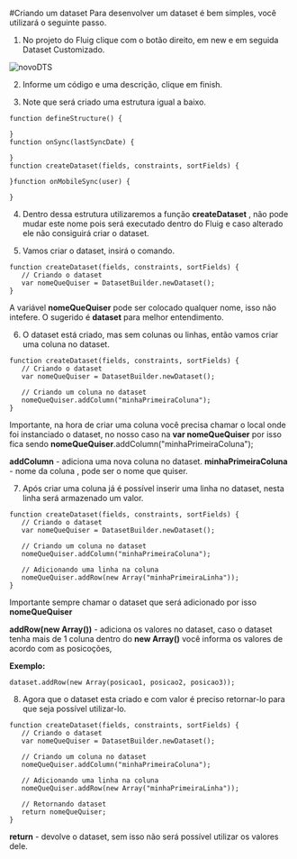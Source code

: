 #Criando um dataset
Para desenvolver um dataset é bem simples, você utilizará o seguinte passo.

1. No projeto do Fluig clique com o botão direito, em new e em seguida Dataset Customizado.

 ![novoDTS](https://github.com/robertoShimokawa/Fluig/blob/master/Dataset/Criando%20dataset/images/01.JPG)

2. Informe um código e uma descrição, clique em finish.

3. Note que será criado uma estrutura igual a baixo.

 ```
 function defineStructure() {
 
 }
 function onSync(lastSyncDate) {
 
 }
 function createDataset(fields, constraints, sortFields) {
 
 }function onMobileSync(user) {
 
 }
 ```

4. Dentro dessa estrutura utilizaremos a função **createDataset** , não pode mudar este nome pois será executado dentro do Fluig e caso alterado ele não consiguirá criar o dataset.

5. Vamos criar o dataset, insirá o comando.
 
 ```
 function createDataset(fields, constraints, sortFields) {
    // Criando o dataset
    var nomeQueQuiser = DatasetBuilder.newDataset();
 }
 ```
 
 A variável **nomeQueQuiser** pode ser colocado qualquer nome, isso não intefere. O sugerido é **dataset** para melhor entendimento.

6. O dataset está criado, mas sem colunas ou linhas, então vamos criar uma coluna no dataset.
 
 ```
 function createDataset(fields, constraints, sortFields) {
    // Criando o dataset
    var nomeQueQuiser = DatasetBuilder.newDataset();
    
    // Criando um coluna no dataset
    nomeQueQuiser.addColumn("minhaPrimeiraColuna");
 }
 ```

 Importante, na hora de criar uma coluna você precisa chamar o local onde foi instanciado o dataset, no nosso caso na **var nomeQueQuiser** por isso fica sendo **nomeQueQuiser**.addColumn("minhaPrimeiraColuna");
 
 **addColumn** - adiciona uma nova coluna no dataset.
 **minhaPrimeiraColuna** - nome da coluna , pode ser o nome que quiser.
 
7. Após criar uma coluna já é possível inserir uma linha no dataset, nesta linha será armazenado um valor.

 ```
 function createDataset(fields, constraints, sortFields) {
    // Criando o dataset
    var nomeQueQuiser = DatasetBuilder.newDataset();
    
    // Criando um coluna no dataset
    nomeQueQuiser.addColumn("minhaPrimeiraColuna");
    
    // Adicionando uma linha na coluna
    nomeQueQuiser.addRow(new Array("minhaPrimeiraLinha"));
 }
 ```
 
 Importante sempre chamar o dataset que será adicionado por isso **nomeQueQuiser**
 
 **addRow(new Array())** - adiciona os valores no dataset, caso o dataset tenha mais de 1 coluna dentro do **new Array()** você informa os valores de acordo com as posicoções,
 
 **Exemplo:**
 
 ```
 dataset.addRow(new Array(posicao1, posicao2, posicao3));
 ```

8. Agora que o dataset esta criado e com valor é preciso retornar-lo para que seja possível utilizar-lo.

 ```
 function createDataset(fields, constraints, sortFields) {
    // Criando o dataset
    var nomeQueQuiser = DatasetBuilder.newDataset();
    
    // Criando um coluna no dataset
    nomeQueQuiser.addColumn("minhaPrimeiraColuna");
    
    // Adicionando uma linha na coluna
    nomeQueQuiser.addRow(new Array("minhaPrimeiraLinha"));
    
    // Retornando dataset
    return nomeQueQuiser;
 }
 ```
 
 **return** - devolve o dataset, sem isso não será possível utilizar os valores dele.